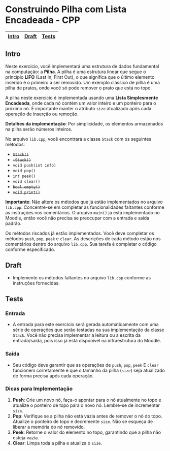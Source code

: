 # Construindo Pilha com Lista Encadeada - CPP

<!-- toch -->
[Intro](#intro) | [Draft](#draft) | [Tests](#tests)
-- | -- | --
<!-- toch -->

## Intro

Neste exercício, você implementará uma estrutura de dados fundamental na computação: a **Pilha**. A pilha é uma estrutura linear que segue o princípio **LIFO** (Last In, First Out), o que significa que o último elemento inserido é o primeiro a ser removido. Um exemplo clássico de pilha é uma pilha de pratos, onde você só pode remover o prato que está no topo.

A pilha neste exercício é implementada usando uma **Lista Simplesmente Encadeada**, onde cada nó contém um valor inteiro e um ponteiro para o próximo nó. É importante manter o atributo `size` atualizado após cada operação de inserção ou remoção.

**Detalhes da implementação**: Por simplicidade, os elementos armazenados na pilha serão números inteiros.

No arquivo `lib.cpp`, você encontrará a classe `Stack` com os seguintes métodos:

- ~~`Stack()`~~
- ~~`~Stack()`~~
- `void push(int info)`
- `void pop()`
- `int peek()`
- `void clear()`
- ~~`bool empty()`~~
- ~~`void print()`~~

**Importante**: Não altere os métodos que já estão implementados no arquivo `lib.cpp`. Concentre-se em completar as funcionalidades faltantes conforme as instruções nos comentários. O arquivo `main()` já está implementado no Moodle, então você não precisa se preocupar com a entrada e saída padrão.

Os métodos riscados já estão implementados. Você deve completar os métodos `push`, `pop`, `peek` e `clear`. As descrições de cada método estão nos comentários dentro do arquivo `lib.cpp`. Sua tarefa é completar o código conforme especificado.

## Draft

- Implemente os métodos faltantes no arquivo `lib.cpp` conforme as instruções fornecidas.

<!-- links .cache/draft -->
<!-- links -->

## Tests

### Entrada

- A entrada para este exercício será gerada automaticamente com uma série de operações que serão testadas na sua implementação da classe `Stack`. Você não precisa implementar a leitura ou a escrita da entrada/saída, pois isso já está disponível na infraestrutura do Moodle.

### Saída

- Seu código deve garantir que as operações de `push`, `pop`, `peek` E `clear` funcionem corretamente e que o tamanho da pilha (`size`) seja atualizado de forma precisa após cada operação.

### Dicas para Implementação

1. **Push**: Crie um novo nó, faça-o apontar para o nó atualmente no topo e atualize o ponteiro de topo para o novo nó. Lembre-se de incrementar `size`.
2. **Pop**: Verifique se a pilha não está vazia antes de remover o nó do topo. Atualize o ponteiro de topo e decremente `size`. Não se esqueça de liberar a memória do nó removido.
3. **Peek**: Retorne o valor do elemento no topo, garantindo que a pilha não esteja vazia.
4. **Clear**: Limpa toda a pilha e atualiza o `size`.
